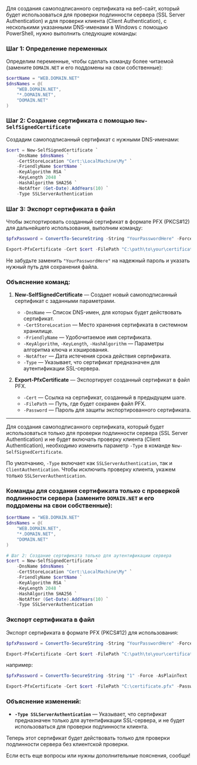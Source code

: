 Для создания самоподписанного сертификата на веб-сайт, который будет использоваться для проверки подлинности сервера (SSL Server Authentication) и для проверки клиента (Client Authentication), с несколькими указанными DNS-именами в Windows с помощью PowerShell, нужно выполнить следующие команды:

### Шаг 1: Определение переменных

Определим переменные, чтобы сделать команду более читаемой (замените `DOMAIN.NET` и его поддомены на свои собственные):

```powershell
$certName = "WEB.DOMAIN.NET"
$dnsNames = @(
    "WEB.DOMAIN.NET",
    "*.DOMAIN.NET",
    "DOMAIN.NET"
)
```

### Шаг 2: Создание сертификата с помощью `New-SelfSignedCertificate`

Создадим самоподписанный сертификат с нужными DNS-именами:

```powershell
$cert = New-SelfSignedCertificate `
    -DnsName $dnsNames `
    -CertStoreLocation "Cert:\LocalMachine\My" `
    -FriendlyName $certName `
    -KeyAlgorithm RSA `
    -KeyLength 2048 `
    -HashAlgorithm SHA256 `
    -NotAfter (Get-Date).AddYears(10) `
    -Type SSLServerAuthentication
```

### Шаг 3: Экспорт сертификата в файл

Чтобы экспортировать созданный сертификат в формате PFX (PKCS#12) для дальнейшего использования, выполним команду:

```powershell
$pfxPassword = ConvertTo-SecureString -String "YourPasswordHere" -Force -AsPlainText

Export-PfxCertificate -Cert $cert -FilePath "C:\path\to\your\certificate.pfx" -Password $pfxPassword
```

Не забудьте заменить `"YourPasswordHere"` на надежный пароль и указать нужный путь для сохранения файла.

### Объяснение команд:

1. **New-SelfSignedCertificate** — Создает новый самоподписанный сертификат с заданными параметрами.
   - `-DnsName` — Список DNS-имен, для которых будет действовать сертификат.
   - `-CertStoreLocation` — Место хранения сертификата в системном хранилище.
   - `-FriendlyName` — Удобочитаемое имя сертификата.
   - `-KeyAlgorithm`, `-KeyLength`, `-HashAlgorithm` — Параметры алгоритма ключа и хэширования.
   - `-NotAfter` — Дата истечения срока действия сертификата.
   - `-Type` — Указывает, что сертификат предназначен для аутентификации SSL-сервера.

2. **Export-PfxCertificate** — Экспортирует созданный сертификат в файл PFX.
   - `-Cert` — Ссылка на сертификат, созданный в предыдущем шаге.
   - `-FilePath` — Путь, где будет сохранен файл PFX.
   - `-Password` — Пароль для защиты экспортированного сертификата.


---


Для создания самоподписанного сертификата, который будет использоваться только для проверки подлинности сервера (SSL Server Authentication) и не будет включать проверку клиента (Client Authentication), необходимо изменить параметр `-Type` в команде `New-SelfSignedCertificate`.

По умолчанию, `-Type` включает как `SSLServerAuthentication`, так и `ClientAuthentication`. Чтобы исключить проверку клиента, укажем только `SSLServerAuthentication`.

### Команды для создания сертификата только с проверкой подлинности сервера (замените `DOMAIN.NET` и его поддомены на свои собственные):

```powershell
$certName = "WEB.DOMAIN.NET"
$dnsNames = @(
    "WEB.DOMAIN.NET",
    "*.DOMAIN.NET",
    "DOMAIN.NET"
)

# Шаг 2: Создание сертификата только для аутентификации сервера
$cert = New-SelfSignedCertificate `
    -DnsName $dnsNames `
    -CertStoreLocation "Cert:\LocalMachine\My" `
    -FriendlyName $certName `
    -KeyAlgorithm RSA `
    -KeyLength 2048 `
    -HashAlgorithm SHA256 `
    -NotAfter (Get-Date).AddYears(10) `
    -Type SSLServerAuthentication
```

### Экспорт сертификата в файл

Экспорт сертификата в формате PFX (PKCS#12) для использования:

```powershell
$pfxPassword = ConvertTo-SecureString -String "YourPasswordHere" -Force -AsPlainText

Export-PfxCertificate -Cert $cert -FilePath "C:\path\to\your\certificate.pfx" -Password $pfxPassword
```

например:
```powershell
$pfxPassword = ConvertTo-SecureString -String "1" -Force -AsPlainText

Export-PfxCertificate -Cert $cert -FilePath "C:\certificate.pfx" -Password $pfxPassword
```

### Объяснение изменений:

- **`-Type SSLServerAuthentication`** — Указывает, что сертификат предназначен только для аутентификации SSL-сервера, и не будет использоваться для проверки подлинности клиента.

Теперь этот сертификат будет действовать только для проверки подлинности сервера без клиентской проверки. 

Если есть еще вопросы или нужны дополнительные пояснения, сообщи!
